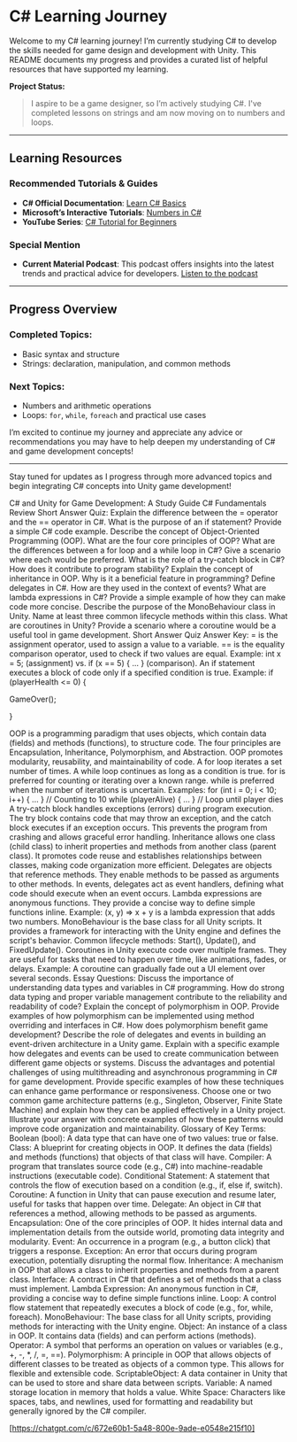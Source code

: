 # C# Learning Journey

Welcome to my C# learning journey! I’m currently studying C# to develop the skills needed for game design and development with Unity. This README documents my progress and provides a curated list of helpful resources that have supported my learning.

**Project Status:**
> I aspire to be a game designer, so I’m actively studying C#. I've completed lessons on strings and am now moving on to numbers and loops.

---

## Learning Resources

### Recommended Tutorials & Guides
- **C# Official Documentation**: [Learn C# Basics](https://learn.microsoft.com/en-us/dotnet/csharp/tour-of-csharp/)
- **Microsoft’s Interactive Tutorials**: [Numbers in C#](https://learn.microsoft.com/en-us/dotnet/csharp/tour-of-csharp/tutorials/numbers-in-csharp?tutorial-step=1)
- **YouTube Series**: [C# Tutorial for Beginners](https://www.youtube.com/watch?v=Kg_k0vL0dD4&list=PLdo4fOcmZ0oULFjxrOagaERVAMbmG20Xe&index=8)

### Special Mention
- **Current Material Podcast**: This podcast offers insights into the latest trends and practical advice for developers. [Listen to the podcast](#)

---

## Progress Overview
### Completed Topics:
- Basic syntax and structure
- Strings: declaration, manipulation, and common methods

### Next Topics:
- Numbers and arithmetic operations
- Loops: `for`, `while`, `foreach` and practical use cases

I’m excited to continue my journey and appreciate any advice or recommendations you may have to help deepen my understanding of C# and game development concepts!

---
Stay tuned for updates as I progress through more advanced topics and begin integrating C# concepts into Unity game development!

C# and Unity for Game Development: A Study Guide
C# Fundamentals Review
Short Answer Quiz:
Explain the difference between the = operator and the == operator in C#.
What is the purpose of an if statement? Provide a simple C# code example.
Describe the concept of Object-Oriented Programming (OOP). What are the four core principles of OOP?
What are the differences between a for loop and a while loop in C#? Give a scenario where each would be preferred.
What is the role of a try-catch block in C#? How does it contribute to program stability?
Explain the concept of inheritance in OOP. Why is it a beneficial feature in programming?
Define delegates in C#. How are they used in the context of events?
What are lambda expressions in C#? Provide a simple example of how they can make code more concise.
Describe the purpose of the MonoBehaviour class in Unity. Name at least three common lifecycle methods within this class.
What are coroutines in Unity? Provide a scenario where a coroutine would be a useful tool in game development.
Short Answer Quiz Answer Key:
= is the assignment operator, used to assign a value to a variable. == is the equality comparison operator, used to check if two values are equal. Example: int x = 5; (assignment) vs. if (x == 5) { ... } (comparison).
An if statement executes a block of code only if a specified condition is true. Example:
if (playerHealth <= 0) {

   GameOver();

}

OOP is a programming paradigm that uses objects, which contain data (fields) and methods (functions), to structure code. The four principles are Encapsulation, Inheritance, Polymorphism, and Abstraction. OOP promotes modularity, reusability, and maintainability of code.
A for loop iterates a set number of times. A while loop continues as long as a condition is true. for is preferred for counting or iterating over a known range. while is preferred when the number of iterations is uncertain. Examples:
for (int i = 0; i < 10; i++) { ... }  // Counting to 10
while (playerAlive) { ... }          // Loop until player dies
A try-catch block handles exceptions (errors) during program execution. The try block contains code that may throw an exception, and the catch block executes if an exception occurs. This prevents the program from crashing and allows graceful error handling.
Inheritance allows one class (child class) to inherit properties and methods from another class (parent class). It promotes code reuse and establishes relationships between classes, making code organization more efficient.
Delegates are objects that reference methods. They enable methods to be passed as arguments to other methods. In events, delegates act as event handlers, defining what code should execute when an event occurs.
Lambda expressions are anonymous functions. They provide a concise way to define simple functions inline. Example: (x, y) => x + y is a lambda expression that adds two numbers.
MonoBehaviour is the base class for all Unity scripts. It provides a framework for interacting with the Unity engine and defines the script's behavior. Common lifecycle methods: Start(), Update(), and FixedUpdate().
Coroutines in Unity execute code over multiple frames. They are useful for tasks that need to happen over time, like animations, fades, or delays. Example: A coroutine can gradually fade out a UI element over several seconds.
Essay Questions:
Discuss the importance of understanding data types and variables in C# programming. How do strong data typing and proper variable management contribute to the reliability and readability of code?
Explain the concept of polymorphism in OOP. Provide examples of how polymorphism can be implemented using method overriding and interfaces in C#. How does polymorphism benefit game development?
Describe the role of delegates and events in building an event-driven architecture in a Unity game. Explain with a specific example how delegates and events can be used to create communication between different game objects or systems.
Discuss the advantages and potential challenges of using multithreading and asynchronous programming in C# for game development. Provide specific examples of how these techniques can enhance game performance or responsiveness.
Choose one or two common game architecture patterns (e.g., Singleton, Observer, Finite State Machine) and explain how they can be applied effectively in a Unity project. Illustrate your answer with concrete examples of how these patterns would improve code organization and maintainability.
Glossary of Key Terms:
Boolean (bool): A data type that can have one of two values: true or false.
Class: A blueprint for creating objects in OOP. It defines the data (fields) and methods (functions) that objects of that class will have.
Compiler: A program that translates source code (e.g., C#) into machine-readable instructions (executable code).
Conditional Statement: A statement that controls the flow of execution based on a condition (e.g., if, else if, switch).
Coroutine: A function in Unity that can pause execution and resume later, useful for tasks that happen over time.
Delegate: An object in C# that references a method, allowing methods to be passed as arguments.
Encapsulation: One of the core principles of OOP. It hides internal data and implementation details from the outside world, promoting data integrity and modularity.
Event: An occurrence in a program (e.g., a button click) that triggers a response.
Exception: An error that occurs during program execution, potentially disrupting the normal flow.
Inheritance: A mechanism in OOP that allows a class to inherit properties and methods from a parent class.
Interface: A contract in C# that defines a set of methods that a class must implement.
Lambda Expression: An anonymous function in C#, providing a concise way to define simple functions inline.
Loop: A control flow statement that repeatedly executes a block of code (e.g., for, while, foreach).
MonoBehaviour: The base class for all Unity scripts, providing methods for interacting with the Unity engine.
Object: An instance of a class in OOP. It contains data (fields) and can perform actions (methods).
Operator: A symbol that performs an operation on values or variables (e.g., +, -, *, /, =, ==).
Polymorphism: A principle in OOP that allows objects of different classes to be treated as objects of a common type. This allows for flexible and extensible code.
ScriptableObject: A data container in Unity that can be used to store and share data between scripts.
Variable: A named storage location in memory that holds a value.
White Space: Characters like spaces, tabs, and newlines, used for formatting and readability but generally ignored by the C# compiler.


[https://chatgpt.com/c/672e60b1-5a48-800e-9ade-e0548e215f10]